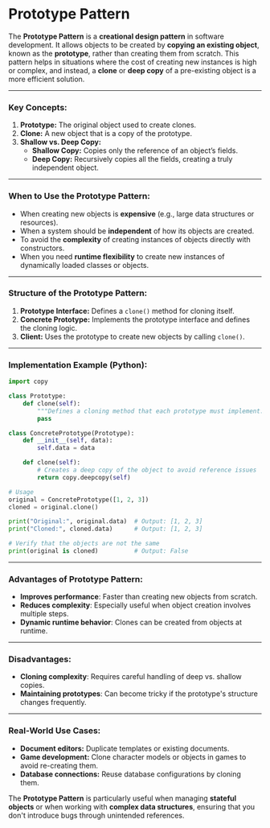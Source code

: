 # Prototype Pattern

The **Prototype Pattern** is a **creational design pattern** in software development. It allows objects to be created by **copying an existing object**, known as the **prototype**, rather than creating them from scratch. This pattern helps in situations where the cost of creating new instances is high or complex, and instead, a **clone** or **deep copy** of a pre-existing object is a more efficient solution.

---

### **Key Concepts:**
1. **Prototype:** The original object used to create clones.
2. **Clone:** A new object that is a copy of the prototype.
3. **Shallow vs. Deep Copy:** 
   - **Shallow Copy:** Copies only the reference of an object’s fields.
   - **Deep Copy:** Recursively copies all the fields, creating a truly independent object.

---

### **When to Use the Prototype Pattern:**
- When creating new objects is **expensive** (e.g., large data structures or resources).
- When a system should be **independent** of how its objects are created.
- To avoid the **complexity** of creating instances of objects directly with constructors.
- When you need **runtime flexibility** to create new instances of dynamically loaded classes or objects.

---

### **Structure of the Prototype Pattern:**

1. **Prototype Interface:** Defines a `clone()` method for cloning itself.
2. **Concrete Prototype:** Implements the prototype interface and defines the cloning logic.
3. **Client:** Uses the prototype to create new objects by calling `clone()`.

---

### **Implementation Example (Python):**

```python
import copy

class Prototype:
    def clone(self):
        """Defines a cloning method that each prototype must implement."""
        pass

class ConcretePrototype(Prototype):
    def __init__(self, data):
        self.data = data

    def clone(self):
        # Creates a deep copy of the object to avoid reference issues
        return copy.deepcopy(self)

# Usage
original = ConcretePrototype([1, 2, 3])
cloned = original.clone()

print("Original:", original.data)  # Output: [1, 2, 3]
print("Cloned:", cloned.data)      # Output: [1, 2, 3]

# Verify that the objects are not the same
print(original is cloned)          # Output: False
```

---

### **Advantages of Prototype Pattern:**
- **Improves performance**: Faster than creating new objects from scratch.
- **Reduces complexity**: Especially useful when object creation involves multiple steps.
- **Dynamic runtime behavior**: Clones can be created from objects at runtime.

---

### **Disadvantages:**
- **Cloning complexity**: Requires careful handling of deep vs. shallow copies.
- **Maintaining prototypes**: Can become tricky if the prototype's structure changes frequently.

---

### **Real-World Use Cases:**
- **Document editors:** Duplicate templates or existing documents.
- **Game development:** Clone character models or objects in games to avoid re-creating them.
- **Database connections:** Reuse database configurations by cloning them.

The **Prototype Pattern** is particularly useful when managing **stateful objects** or when working with **complex data structures**, ensuring that you don't introduce bugs through unintended references.